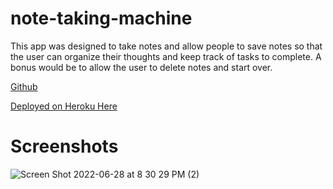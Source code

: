 # note-taking-machine

This app was designed to take notes and allow people to save notes so that the user can organize their thoughts and keep 
track of tasks to complete. A bonus would be to allow the user to delete notes and start over. 

[Github](https://github.com/saharkichi/note-taking-machine)

[Deployed on Heroku Here](https://note-taking-machine.herokuapp.com/notes)

# Screenshots

![Screen Shot 2022-06-28 at 8 30 29 PM (2)](https://user-images.githubusercontent.com/105219789/176326383-d9682148-c93f-4bda-8ed9-1bfbb0225a64.png)
